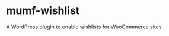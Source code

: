 mumf-wishlist
=========================

A WordPress plugin to enable wishlists for WooCommerce sites.